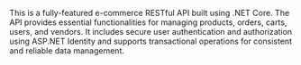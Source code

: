 This is a fully-featured e-commerce RESTful API built using .NET Core. The API provides essential functionalities for managing products, orders, carts, users, and vendors. It includes secure user authentication and authorization using ASP.NET Identity and supports transactional operations for consistent and reliable data management.
